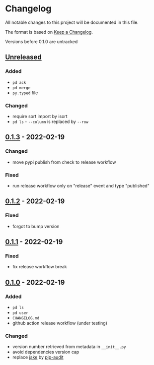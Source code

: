 # Changelog
All notable changes to this project will be documented in this file.

The format is based on [Keep a Changelog](https://keepachangelog.com/en/1.0.0/).

Versions before 0.1.0 are untracked

## [Unreleased]
### Added
* `pd ack`
* `pd merge`
* `py.typed` file

### Changed
* require sort import by isort
* `pd ls` - `--column` is replaced by `--row`


## [0.1.3] - 2022-02-19
### Changed
* move pypi publish from check to release workflow

### Fixed
* run release workflow only on "release" event and type "published"

## [0.1.2] - 2022-02-19
### Fixed
* forgot to bump version

## [0.1.1] - 2022-02-19
### Fixed
* fix release workflow break

## [0.1.0] - 2022-02-19
### Added
* `pd ls`
* `pd user`
* `CHANGELOG.md`
* github action release workflow (under testing)

### Changed
* version number retrieved from metadata in `__init__.py`
* avoid dependencies version cap
* replace [jake](https://pypi.org/project/jake/) by [pip-audit](https://pypi.org/project/pip-audit/)


[Unreleased]: https://github.com/koyeung/python-pdcli/compare/0.1.3...HEAD
[0.1.3]: https://github.com/koyeung/python-pdcli/releases/tag/0.1.3
[0.1.2]: https://github.com/koyeung/python-pdcli/releases/tag/0.1.2
[0.1.1]: https://github.com/koyeung/python-pdcli/releases/tag/0.1.1
[0.1.0]: https://github.com/koyeung/python-pdcli/releases/tag/0.1.0
